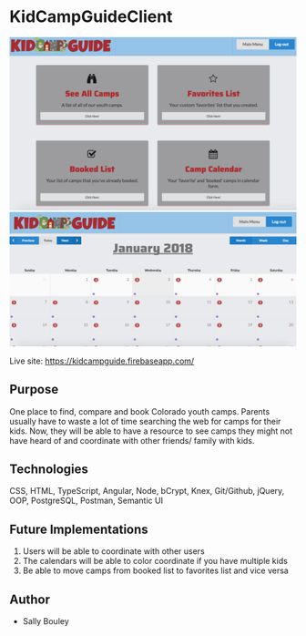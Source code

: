 # KidCampGuideClient

![alt text](/src/assets/capstonescreenshot.png)
![alt text](/src/assets/capstonescreenshot2.png)

Live site: https://kidcampguide.firebaseapp.com/

## Purpose

One place to find, compare and book Colorado youth camps. Parents usually have to waste a lot of time searching the web for camps for their kids. Now, they will be able to have a resource to see camps they might not have heard of and coordinate with other friends/ family with kids.

## Technologies

CSS, HTML, TypeScript, Angular, Node, bCrypt, Knex, Git/Github, jQuery, OOP, PostgreSQL, Postman, Semantic UI

## Future Implementations

1. Users will be able to coordinate with other users
1. The calendars will be able to color coordinate if you have multiple kids
1. Be able to move camps from booked list to favorites list and vice versa

## Author

* Sally Bouley
